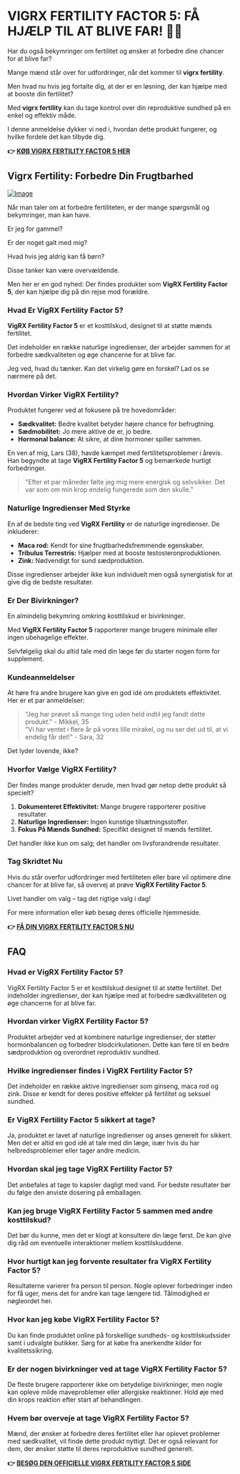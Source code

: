 # VIGRX FERTILITY FACTOR 5: FÅ HJÆLP TIL AT BLIVE FAR! 👶✨

Har du også bekymringer om fertilitet og ønsker at forbedre dine chancer for at blive far? 

Mange mænd står over for udfordringer, når det kommer til **vigrx fertility**. 

Men hvad nu hvis jeg fortalte dig, at der er en løsning, der kan hjælpe med at booste din fertilitet? 

Med **vigrx fertility** kan du tage kontrol over din reproduktive sundhed på en enkel og effektiv måde. 

I denne anmeldelse dykker vi ned i, hvordan dette produkt fungerer, og hvilke fordele det kan tilbyde dig.



**👉 [KØB VIGRX FERTILITY FACTOR 5 HER](https://gchaffi.com/ZgVUHY7l)**

## Vigrx Fertility: Forbedre Din Frugtbarhed

[![Image](https://www2.sellhealth.com/139/fertility-factor-5-3-1.jpg)](https://gchaffi.com/ZgVUHY7l)

Når man taler om at forbedre fertiliteten, er der mange spørgsmål og bekymringer, man kan have. 

Er jeg for gammel? 

Er der noget galt med mig? 

Hvad hvis jeg aldrig kan få børn?

Disse tanker kan være overvældende. 

Men her er en god nyhed: Der findes produkter som **VigRX Fertility Factor 5**, der kan hjælpe dig på din rejse mod forældre.

### Hvad Er VigRX Fertility Factor 5?

**VigRX Fertility Factor 5** er et kosttilskud, designet til at støtte mænds fertilitet. 

Det indeholder en række naturlige ingredienser, der arbejder sammen for at forbedre sædkvaliteten og øge chancerne for at blive far. 

Jeg ved, hvad du tænker. Kan det virkelig gøre en forskel? Lad os se nærmere på det.

### Hvordan Virker VigRX Fertility?

Produktet fungerer ved at fokusere på tre hovedområder:

- **Sædkvalitet:** Bedre kvalitet betyder højere chance for befrugtning.
- **Sædmobilitet:** Jo mere aktive de er, jo bedre.
- **Hormonal balance:** At sikre, at dine hormoner spiller sammen.

En ven af mig, Lars (38), havde kæmpet med fertilitetsproblemer i årevis. Han begyndte at tage **VigRX Fertility Factor 5** og bemærkede hurtigt forbedringer.

> "Efter et par måneder følte jeg mig mere energisk og selvsikker. Det var som om min krop endelig fungerede som den skulle."

### Naturlige Ingredienser Med Styrke

En af de bedste ting ved **VigRX Fertility** er de naturlige ingredienser. De inkluderer:

- **Maca rod:** Kendt for sine frugtbarhedsfremmende egenskaber.
- **Tribulus Terrestris:** Hjælper med at booste testosteronproduktionen.
- **Zink:** Nødvendigt for sund sædproduktion.

Disse ingredienser arbejder ikke kun individuelt men også synergistisk for at give dig de bedste resultater.

### Er Der Bivirkninger?

En almindelig bekymring omkring kosttilskud er bivirkninger. 

Med **VigRX Fertility Factor 5** rapporterer mange brugere minimale eller ingen ubehagelige effekter. 

Selvfølgelig skal du altid tale med din læge før du starter nogen form for supplement.

### Kundeanmeldelser

At høre fra andre brugere kan give en god idé om produktets effektivitet. Her er et par anmeldelser:

> "Jeg har prøvet så mange ting uden held indtil jeg fandt dette produkt." - Mikkel, 35  
> "Vi har ventet i flere år på vores lille mirakel, og nu ser det ud til, at vi endelig får det!" - Sara, 32  

Det lyder lovende, ikke? 

### Hvorfor Vælge VigRX Fertility?

Der findes mange produkter derude, men hvad gør netop dette produkt så specielt?

1. **Dokumenteret Effektivitet:** Mange brugere rapporterer positive resultater.
2. **Naturlige Ingredienser:** Ingen kunstige tilsætningsstoffer.
3. **Fokus På Mænds Sundhed:** Specifikt designet til mænds fertilitet.

Det handler ikke kun om salg; det handler om livsforandrende resultater.

### Tag Skridtet Nu

Hvis du står overfor udfordringer med fertiliteten eller bare vil optimere dine chancer for at blive far, så overvej at prøve **VigRX Fertility Factor 5**.

Livet handler om valg – tag det rigtige valg i dag!

For mere information eller køb besøg deres officielle hjemmeside.



**👉 [FÅ DIN VIGRX FERTILITY FACTOR 5 NU](https://gchaffi.com/ZgVUHY7l)**

## FAQ

### Hvad er VigRX Fertility Factor 5?
VigRX Fertility Factor 5 er et kosttilskud designet til at støtte fertilitet. Det indeholder ingredienser, der kan hjælpe med at forbedre sædkvaliteten og øge chancerne for at blive far.

### Hvordan virker VigRX Fertility Factor 5?
Produktet arbejder ved at kombinere naturlige ingredienser, der støtter hormonbalancen og forbedrer blodcirkulationen. Dette kan føre til en bedre sædproduktion og overordnet reproduktiv sundhed.

### Hvilke ingredienser findes i VigRX Fertility Factor 5?
Det indeholder en række aktive ingredienser som ginseng, maca rod og zink. Disse er kendt for deres positive effekter på fertilitet og seksuel sundhed.

### Er VigRX Fertility Factor 5 sikkert at tage?
Ja, produktet er lavet af naturlige ingredienser og anses generelt for sikkert. Men det er altid en god idé at tale med din læge, især hvis du har helbredsproblemer eller tager andre medicin.

### Hvordan skal jeg tage VigRX Fertility Factor 5?
Det anbefales at tage to kapsler dagligt med vand. For bedste resultater bør du følge den anviste dosering på emballagen.

### Kan jeg bruge VigRX Fertility Factor 5 sammen med andre kosttilskud?
Det bør du kunne, men det er klogt at konsultere din læge først. De kan give dig råd om eventuelle interaktioner mellem kosttilskuddene.

### Hvor hurtigt kan jeg forvente resultater fra VigRX Fertility Factor 5?
Resultaterne varierer fra person til person. Nogle oplever forbedringer inden for få uger, mens det for andre kan tage længere tid. Tålmodighed er nøgleordet her.

### Hvor kan jeg købe VigRX Fertility Factor 5?
Du kan finde produktet online på forskellige sundheds- og kosttilskudssider samt i udvalgte butikker. Sørg for at købe fra anerkendte kilder for kvalitetssikring.

### Er der nogen bivirkninger ved at tage VigRX Fertility Factor 5?
De fleste brugere rapporterer ikke om betydelige bivirkninger, men nogle kan opleve milde maveproblemer eller allergiske reaktioner. Hold øje med din krops reaktion efter start af behandlingen.

### Hvem bør overveje at tage VigRX Fertility Factor 5?
Mænd, der ønsker at forbedre deres fertilitet eller har oplevet problemer med sædkvalitet, vil finde dette produkt nyttigt. Det er også relevant for dem, der ønsker støtte til deres reproduktive sundhed generelt.



**👉 [BESØG DEN OFFICIELLE VIGRX FERTILITY FACTOR 5 SIDE](https://gchaffi.com/ZgVUHY7l)**